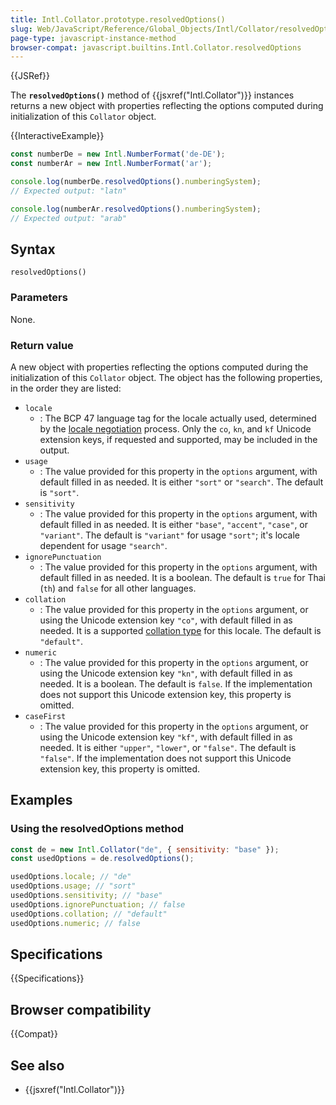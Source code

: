 ```yaml
---
title: Intl.Collator.prototype.resolvedOptions()
slug: Web/JavaScript/Reference/Global_Objects/Intl/Collator/resolvedOptions
page-type: javascript-instance-method
browser-compat: javascript.builtins.Intl.Collator.resolvedOptions
---
```


{{JSRef}}

The **`resolvedOptions()`** method of {{jsxref("Intl.Collator")}} instances returns a new object with properties reflecting the options computed during initialization of this `Collator` object.

{{InteractiveExample}}

```js interactive-example
const numberDe = new Intl.NumberFormat('de-DE');
const numberAr = new Intl.NumberFormat('ar');

console.log(numberDe.resolvedOptions().numberingSystem);
// Expected output: "latn"

console.log(numberAr.resolvedOptions().numberingSystem);
// Expected output: "arab"

```

## Syntax

```js-nolint
resolvedOptions()
```

### Parameters

None.

### Return value

A new object with properties reflecting the options computed during the initialization of this `Collator` object. The object has the following properties, in the order they are listed:

- `locale`
  - : The BCP 47 language tag for the locale actually used, determined by the [locale negotiation](/en-US/docs/Web/JavaScript/Reference/Global_Objects/Intl#locale_identification_and_negotiation) process. Only the `co`, `kn`, and `kf` Unicode extension keys, if requested and supported, may be included in the output.
- `usage`
  - : The value provided for this property in the `options` argument, with default filled in as needed. It is either `"sort"` or `"search"`. The default is `"sort"`.
- `sensitivity`
  - : The value provided for this property in the `options` argument, with default filled in as needed. It is either `"base"`, `"accent"`, `"case"`, or `"variant"`. The default is `"variant"` for usage `"sort"`; it's locale dependent for usage `"search"`.
- `ignorePunctuation`
  - : The value provided for this property in the `options` argument, with default filled in as needed. It is a boolean. The default is `true` for Thai (`th`) and `false` for all other languages.
- `collation`
  - : The value provided for this property in the `options` argument, or using the Unicode extension key `"co"`, with default filled in as needed. It is a supported [collation type](/en-US/docs/Web/JavaScript/Reference/Global_Objects/Intl/Locale/getCollations#supported_collation_types) for this locale. The default is `"default"`.
- `numeric`
  - : The value provided for this property in the `options` argument, or using the Unicode extension key `"kn"`, with default filled in as needed. It is a boolean. The default is `false`. If the implementation does not support this Unicode extension key, this property is omitted.
- `caseFirst`
  - : The value provided for this property in the `options` argument, or using the Unicode extension key `"kf"`, with default filled in as needed. It is either `"upper"`, `"lower"`, or `"false"`. The default is `"false"`. If the implementation does not support this Unicode extension key, this property is omitted.

## Examples

### Using the resolvedOptions method

```js
const de = new Intl.Collator("de", { sensitivity: "base" });
const usedOptions = de.resolvedOptions();

usedOptions.locale; // "de"
usedOptions.usage; // "sort"
usedOptions.sensitivity; // "base"
usedOptions.ignorePunctuation; // false
usedOptions.collation; // "default"
usedOptions.numeric; // false
```

## Specifications

{{Specifications}}

## Browser compatibility

{{Compat}}

## See also

- {{jsxref("Intl.Collator")}}
